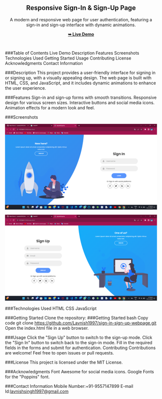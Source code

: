 <div align="center">
  
  <h2 align="center">Responsive Sign-In & Sign-Up Page</h2>

  A modern and responsive web page for user authentication, featuring a sign-in and sign-up interface with dynamic animations.

  <a href="https://lavnish1997.github.io/Devtern_Task_01/"><strong>➥ Live Demo</strong></a>

</div>

<br />


###Table of Contents
Live Demo
Description
Features
Screenshots
Technologies Used
Getting Started
Usage
Contributing
License
Acknowledgments
Contact Information

###Description
This project provides a user-friendly interface for signing in or signing up, with a visually appealing design. The web page is built with HTML, CSS, and JavaScript, and it includes dynamic animations to enhance the user experience.

###Features
Sign-in and sign-up forms with smooth transitions.
Responsive design for various screen sizes.
Interactive buttons and social media icons.
Animation effects for a modern look and feel.

###Screenshots

![Sign-In Mode](./img/Login_Screenshot.png)


![Sign-Up Mode](./img/Signup_Screenshot.png)

###Technologies Used
HTML
CSS
JavaScript

###Getting Started
Clone the repository:
###Getting Started
bash
Copy code
git clone https://github.com/Lavnish1997/sign-in-sign-up-webpage.git
Open the index.html file in a web browser.

###Usage
Click the "Sign Up" button to switch to the sign-up mode.
Click the "Sign In" button to switch back to the sign-in mode.
Fill in the required fields in the forms and submit for authentication.
Contributing
Contributions are welcome! Feel free to open issues or pull requests.

###License
This project is licensed under the MIT License.

###Acknowledgments
Font Awesome for social media icons.
Google Fonts for the "Poppins" font.

###Contact Information
Mobile Number:+91-9557147899
E-mail Id:lavnishsingh1997@gmail.com